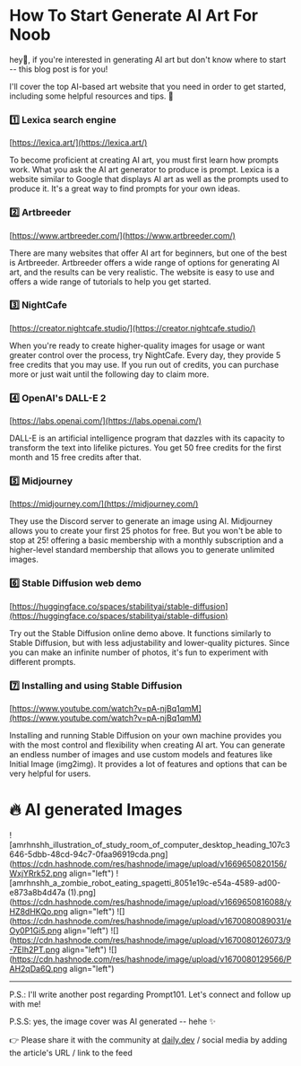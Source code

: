 # How To Start Generate AI Art For Noob

hey👀, if you're interested in generating AI art but don't know where to start -- this blog post is for you!

I'll cover the top AI-based art website that you need in order to get started, including some helpful resources and tips. 🙌

### 1️⃣ Lexica search engine

[https://lexica.art/](https://lexica.art/)

To become proficient at creating AI art, you must first learn how prompts work. What you ask the AI art generator to produce is prompt. Lexica is a website similar to Google that displays AI art as well as the prompts used to produce it. It's a great way to find prompts for your own ideas.

### 2️⃣ Artbreeder

[https://www.artbreeder.com/](https://www.artbreeder.com/)

There are many websites that offer AI art for beginners, but one of the best is Artbreeder. Artbreeder offers a wide range of options for generating AI art, and the results can be very realistic. The website is easy to use and offers a wide range of tutorials to help you get started.

### 3️⃣ NightCafe

[https://creator.nightcafe.studio/](https://creator.nightcafe.studio/)

When you're ready to create higher-quality images for usage or want greater control over the process, try NightCafe. Every day, they provide 5 free credits that you may use. If you run out of credits, you can purchase more or just wait until the following day to claim more.

### 4️⃣ OpenAI's DALL-E 2

[https://labs.openai.com/](https://labs.openai.com/)

DALL-E is an artificial intelligence program that dazzles with its capacity to transform the text into lifelike pictures. You get 50 free credits for the first month and 15 free credits after that.

### 5️⃣ Midjourney

[https://midjourney.com/](https://midjourney.com/)

They use the Discord server to generate an image using AI. Midjourney allows you to create your first 25 photos for free. But you won't be able to stop at 25! offering a basic membership with a monthly subscription and a higher-level standard membership that allows you to generate unlimited images.

### 6️⃣ Stable Diffusion web demo

[https://huggingface.co/spaces/stabilityai/stable-diffusion](https://huggingface.co/spaces/stabilityai/stable-diffusion)

Try out the Stable Diffusion online demo above. It functions similarly to Stable Diffusion, but with less adjustability and lower-quality pictures. Since you can make an infinite number of photos, it's fun to experiment with different prompts.

### 7️⃣ Installing and using Stable Diffusion

[https://www.youtube.com/watch?v=pA-njBq1qmM](https://www.youtube.com/watch?v=pA-njBq1qmM)

Installing and running Stable Diffusion on your own machine provides you with the most control and flexibility when creating AI art. You can generate an endless number of images and use custom models and features like Initial Image (img2img). It provides a lot of features and options that can be very helpful for users.

# 🔥 AI generated Images

![amrhnshh_illustration_of_study_room_of_computer_desktop_heading_107c3646-5dbb-48cd-94c7-0faa96919cda.png](https://cdn.hashnode.com/res/hashnode/image/upload/v1669650820156/WxjYRrk52.png align="left")
![amrhnshh_a_zombie_robot_eating_spagetti_8051e19c-e54a-4589-ad00-e873a8b4d47a (1).png](https://cdn.hashnode.com/res/hashnode/image/upload/v1669650816088/yHZ8dHKQo.png align="left")
![](https://cdn.hashnode.com/res/hashnode/image/upload/v1670080089031/eOy0P1Gi5.png align="left")
![](https://cdn.hashnode.com/res/hashnode/image/upload/v1670080126073/9-7EIh2PT.png align="left")
![](https://cdn.hashnode.com/res/hashnode/image/upload/v1670080129566/PAH2qDa6Q.png align="left")

* * *

P.S.: I'll write another post regarding Prompt101. Let's connect and follow up with me!

P.S.S: yes, the image cover was AI generated -- hehe ✨

👉 Please share it with the community at [daily.dev](https://daily.dev/) / social media by adding the article's URL / link to the feed